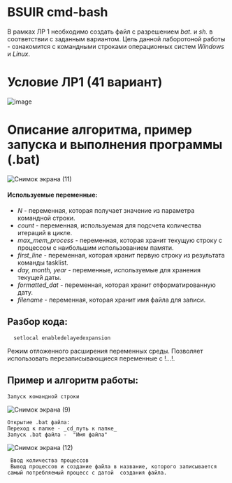 # BSUIR cmd-bash
В рамках ЛР 1 необходимо создать файл с разрешением *bat.* и *sh.* в соответствии с заданным вариантом.
Цель данной лаборотоной работы - ознакомится с командными строками операционных систем *Windows* и *Linux*.

# Условие ЛР1 (41 вариант)
![image](https://github.com/iis-32170x/RPIIS/assets/144945398/a818acf3-39ad-41af-b15f-a19f575d898b)

# Описание алгоритма, пример запуска и выполнения программы (.bat)

![Снимок экрана (11)](https://github.com/iis-32170x/RPIIS/assets/144945398/c0124185-9073-4340-bc27-326422e4606b)

#### Используемые переменные:
- *N* - переменная, которая получает значение из параметра командной строки.
- *count* - переменная, используемая для подсчета количества итераций в цикле.
- *max_mem_process* -  переменная, которая хранит текущую строку с процессом с наибольшим использованием памяти.
- *first_line* -  переменная, которая хранит первую строку из результата команды tasklist.
- *day, month, year* - переменные, используемые для хранения текущей даты.
- *formatted_dat* -  переменная, которая хранит отформатированную дату.
- *filename* -  переменная, которая хранит имя файла для записи.

 ## Разбор кода:

      setlocal enabledelayedexpansion
Режим отложенного расширения переменных среды. Позволяет использовать перезаписывающиеся переменные с !...!.

## Пример и алгоритм работы:
    Запуск командной строки 
    
![Снимок экрана (9)](https://github.com/iis-32170x/RPIIS/assets/144945398/d0580b63-e1b6-41ee-a5a8-a01fd69a062c)

    Открытие .bat файла:
    Переход к папке - _cd_путь к папке_
    Запуск .bat файла -  "Имя файла"

   ![Снимок экрана (12)](https://github.com/iis-32170x/RPIIS/assets/144945398/a148b06f-e6b2-45d5-a338-78372ca29c0e)
  
     Ввод количества процессов 
     Вывод процессов и создание файла в название, которого записывается самый потребляемый процесс с датой  создания файла.


 
